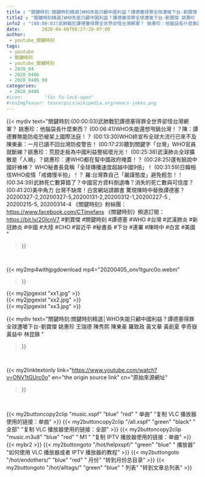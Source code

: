 ```yaml
---
title : "關鍵時刻:關鍵時刻精選│WHO失能只顧中國利益？譚德塞得罪全球遭嗆下台-劉寶傑 姚惠珍 王瑞德  陳秀熙   陳東豪  羅致政 黃文華 黃創夏  李奇嶽 黃益中   林昆鋒 "
title2 : "關鍵時刻精選│WHO失能只顧中國利益？譚德塞得罪全球遭嗆下台-劉寶傑 姚惠珍 王瑞德  陳秀熙   陳東豪  羅致政 黃文華 黃創夏  李奇嶽 黃益中   林昆鋒 "
info2 : "(00:00:03)武肺戰犯譚德塞得罪全世界卻怪台灣網軍？ 姚惠珍：他腦袋長什麼東西？ (00:06:41)WHO失能還想甩鍋台灣！？陳：譚德賽無能防疫恐被架上國際法庭！？ (00:13:30)WHO終宣布全球大流行已來不及 陳東豪：一月已讀不回台灣防疫警告！ (00:17:23)聽到關鍵字「台灣」WHO官員就斷線？姚惠珍：荒腔走板為中國利益整組壞光光！ (00:25:38)武漢肺炎全球擴散是「人禍」？姚惠珍：連WHO都在幫中國政府掩蓋！？ (00:28:25)還有臉說中國好棒棒？ WHO秘書長竟稱「全球傳播速度超越中國9倍」！ (00:31:59)日韓相信WHO疫情「戒備慢半拍」！？ 羅:台灣靠自己「嚴謹態度」避免輕忽！！ (00:34:39)武肺死亡數算錯了？中國官方資料倒退嚕？消失的死亡數與可信度？ (00:41:20)美中角力 台灣不缺席！白宮網站請願書 驚現陳時中替換譚德塞？  20200327-2,20200327-5,20200131-2,20200312-1,20200227-5 , 20200215-5, 20200314-4  《關鍵時刻》粉絲團：https://www.facebook.com/CTimefans 《關鍵時刻》頻道訂閱：https://bit.ly/2OlcnV7  #劉寶傑 #關鍵時刻 #譚德塞 #WHO #台灣 #武漢肺炎 #新冠肺炎 #中國 #大陸 #CHO #習近平 #秘書長 #下台 #連署 #陳時中 #白宮 #美國 "
date:        2020-04-06T08:27:20-07:00
author:
 - youtube_關鍵時刻
tags:
 - youtube
 - 關鍵時刻
 - youtube_關鍵時刻
 - 2020_04
 - 2020_0406
 - 2020_0406_08
categories:
 - 2020_0406
#icon:        "fas fa-lock-open"
#resImgTeaser: teaserpics/wikipedia.org/emacs-jokes.png
---
```


{{< mydiv text="關鍵時刻:(00:00:03)武肺戰犯譚德塞得罪全世界卻怪台灣網軍？ 姚惠珍：他腦袋長什麼東西？ (00:06:41)WHO失能還想甩鍋台灣！？陳：譚德賽無能防疫恐被架上國際法庭！？ (00:13:30)WHO終宣布全球大流行已來不及 陳東豪：一月已讀不回台灣防疫警告！ (00:17:23)聽到關鍵字「台灣」WHO官員就斷線？姚惠珍：荒腔走板為中國利益整組壞光光！ (00:25:38)武漢肺炎全球擴散是「人禍」？姚惠珍：連WHO都在幫中國政府掩蓋！？ (00:28:25)還有臉說中國好棒棒？ WHO秘書長竟稱「全球傳播速度超越中國9倍」！ (00:31:59)日韓相信WHO疫情「戒備慢半拍」！？ 羅:台灣靠自己「嚴謹態度」避免輕忽！！ (00:34:39)武肺死亡數算錯了？中國官方資料倒退嚕？消失的死亡數與可信度？ (00:41:20)美中角力 台灣不缺席！白宮網站請願書 驚現陳時中替換譚德塞？  20200327-2,20200327-5,20200131-2,20200312-1,20200227-5 , 20200215-5, 20200314-4  《關鍵時刻》粉絲團：https://www.facebook.com/CTimefans 《關鍵時刻》頻道訂閱：https://bit.ly/2OlcnV7  #劉寶傑 #關鍵時刻 #譚德塞 #WHO #台灣 #武漢肺炎 #新冠肺炎 #中國 #大陸 #CHO #習近平 #秘書長 #下台 #連署 #陳時中 #白宮 #美國 "
>}}
<br>


{{< my2mp4withjpgdownload mp4="20200405_onv1tgurc0o.webm"
>}}

{{< my2jpgexist "xx1.jpg" >}}<br>
{{< my2jpgexist "xx2.jpg" >}}<br>
{{< my2jpgexist "xx3.jpg" >}}<br>



{{< mydiv text="關鍵時刻:關鍵時刻精選│WHO失能只顧中國利益？譚德塞得罪全球遭嗆下台-劉寶傑 姚惠珍 王瑞德  陳秀熙   陳東豪  羅致政 黃文華 黃創夏  李奇嶽 黃益中   林昆鋒 "
>}}
<br>

{{< my2linktextonly link="https://www.youtube.com/watch?v=ONV1tGUrc0o"
en="the origin source link" cn="原始來源網址"
>}}


<br>

{{< my2buttoncopy2clip "music.xspf"        "blue"   "red"    " 单曲"  "复制 VLC 播放器使用的链接：单曲" >}} {{< my2buttoncopy2clip "/all.xspf"         "green"  "black"  " 全部"  "复制 VLC 播放器使用的链接：全部" >}} {{< my2buttoncopy2clip "music.m3u8"        "blue"   "red"    " M1 "    "复制 IPTV 播放器使用的链接：单曲" >}} {{< mybr2 >}} {{< my2buttongoto      "/hot/helpxspf/"    "green"  "blue"   " 播放器" "如何使用 VLC 播放器或者 IPTV 播放器的教程" >}} {{< my2buttongoto      "/hot/endothers/"   "blue"   "red"    " 月份"   "转到月份总目录" >}} {{< my2buttongoto      "/hot/alltags/"     "green"  "blue"   " 列表"   "转到文章总列表" >}} 
